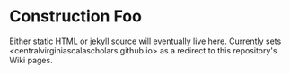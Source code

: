 # Construction Foo

Either static HTML or [jekyll](http://jekyllrb.com/) source will eventually live here. Currently 
sets <centralvirginiascalascholars.github.io> as a redirect to this repository's Wiki pages.


